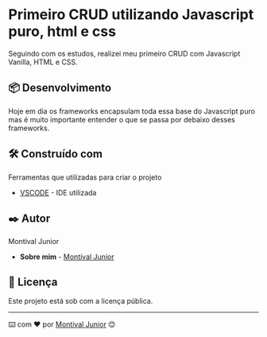 # Primeiro CRUD utilizando Javascript puro, html e css

Seguindo com os estudos, realizei meu primeiro CRUD com Javascript Vanilla, HTML e CSS.


## 📦 Desenvolvimento

Hoje em dia os frameworks encapsulam toda essa base do Javascript puro mas é muito importante entender o que se passa por debaixo desses frameworks.

## 🛠️ Construído com

Ferramentas que utilizadas para criar o projeto

* [VSCODE](https://code.visualstudio.com/) - IDE utilizada

## ✒️ Autor

Montival Junior

* **Sobre mim** -  [Montival Junior](https://monthalcantara.github.io/)


## 📄 Licença

Este projeto está sob com a licença pública.



---
⌨️ com ❤️ por [Montival Junior](/https://github.com/MonthAlcantara) 😊

